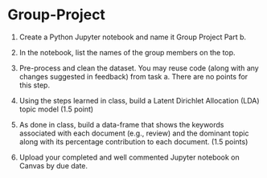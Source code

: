 # Group-Project

1. Create a Python Jupyter notebook and name it Group Project Part b.

2. In the notebook, list the names of the group members on the top. 

3.  Pre-process and clean the dataset. You may reuse code (along with any changes suggested in feedback) from task a. There are no points for this step.

4. Using the steps learned in class, build a Latent Dirichlet Allocation (LDA) topic model (1.5 point)

5. As done in class, build a data-frame that shows the keywords associated with each document (e.g., review) and the dominant topic along with its percentage contribution to each document. (1.5 points)

6. Upload your completed and well commented Jupyter notebook on Canvas by due date.
